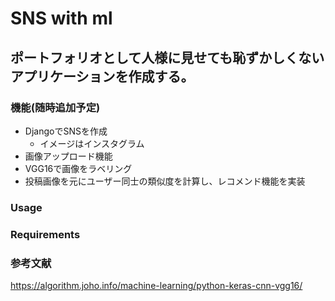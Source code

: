 # SNS with ml

## ポートフォリオとして人様に見せても恥ずかしくないアプリケーションを作成する。

### 機能(随時追加予定)
- DjangoでSNSを作成
  - イメージはインスタグラム
- 画像アップロード機能
- VGG16で画像をラベリング
- 投稿画像を元にユーザー同士の類似度を計算し、レコメンド機能を実装

### Usage

### Requirements

### 参考文献
https://algorithm.joho.info/machine-learning/python-keras-cnn-vgg16/
